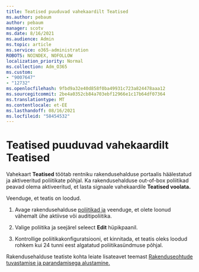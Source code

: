 ```yaml
---
title: Teatised puuduvad vahekaardilt Teatised
ms.author: pebaum
author: pebaum
manager: scotv
ms.date: 8/16/2021
ms.audience: Admin
ms.topic: article
ms.service: o365-administration
ROBOTS: NOINDEX, NOFOLLOW
localization_priority: Normal
ms.collection: Adm_O365
ms.custom:
- "9007647"
- "12732"
ms.openlocfilehash: 9fbd9a32e40d858f0ba49931c723a824478aaa12
ms.sourcegitcommit: 2be4a0352cb84a703ebf12966e1c17b64df07364
ms.translationtype: MT
ms.contentlocale: et-EE
ms.lasthandoff: 08/16/2021
ms.locfileid: "58454532"
---
```

# <a name="alerts-missing-from-alerts-tab"></a>Teatised puuduvad vahekaardilt Teatised

Vahekaart **Teatised** töötab rentniku rakendusehalduse portaalis häälestatud ja aktiveeritud poliitikate põhjal. Ka rakendusehalduse out-of-box poliitikad peavad olema aktiveeritud, et lasta signaale vahekaardile **Teatised voolata.** 

Veenduge, et teatis on loodud.

1. Avage rakendusehalduse [poliitikad ja](https://compliance.microsoft.com/m365appprotection?viewid=policies) veenduge, et olete loonud vähemalt ühe aktiivse või auditipoliitika.

1. Valige poliitika ja seejärel seleect **Edit** hüpikpaanil. 

1. Kontrollige poliitikakonfiguratsiooni, et kinnitada, et teatis oleks loodud rohkem kui 24 tunni eest algatatud poliitikasündmuse põhjal.

Rakendusehalduse teatiste kohta leiate lisateavet teemast [Rakenduseohtude tuvastamise ja parandamisega alustamine.](https://docs.microsoft.com/microsoft-365/compliance/app-governance-detect-remediate-get-started)